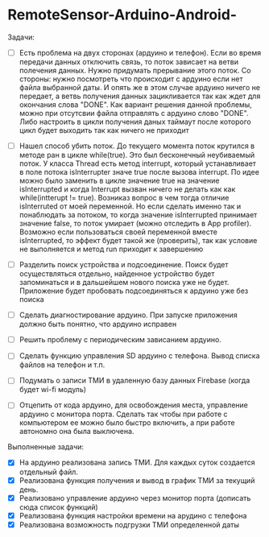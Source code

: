 # RemoteSensor-Arduino-Android-

Задачи:
- [ ] Есть проблема на двух сторонах (ардуино и телефон). Если во время передачи данных отключить связь, то поток зависает на ветви полечения данных. Нужно придумать прерывание этого поток. Со стороны: нужно посмотреть что происходит с ардуино если нет файла выбранной даты. И опять же в этом случае ардуино ничего не передает, а ветвь получения данных зацикливается так как ждет для окончания слова "DONE". Как вариант решения данной проблемы, можно при отсутсвии файла отправлять с ардуино слово "DONE". Либо настроить в цикли получения даных таймаут после которого цикл будет выходить так как ничего не приходит
- [ ] Нашел способ убить поток. До текущего момента поток крутился в методе ран в цикле while(true). Это был бесконечный неубиваемый поток. У класса Thread есть метод interrupt, который устанавливает в поле потока isInterrupter значе true после вызова interrupt. По идее можно было заменить в цикле значение true на значение isInterrupted и когда Interrupt вызван ничего не делать как как  while(intterupt != true). Возниказ вопрос в чем тогда отличие isInterruted от моей переменной. Но если сделать именно так и понаблюдать за потоком, то когда значение isInterrupted принимает значение false, то поток умирает (можно отследить в App profiler). Возможно если пользоваться своей переменной вместе isInterrupted, то эффект будет такой же (проверить), так как условие не выполняется и метод run приходит к завершению
- [ ] Разделить поиск устройства и подсоединение. Поиск будет осуществляться отдельно, найденное устройство будет запоминаться и в дальшейшем нового поиска уже не будет. Приложение будет пробовать подсоединяться к ардуино уже без поиска
- [ ] Сделать диагностирование ардуино. При запуске приложения должно быть понятно, что ардуино исправен
- [ ] Решить проблему с периодическим зависанием ардуино.
- [ ] Сделать функцию управления SD ардуино с телефона. Вывод списка файлов на телефон и т.п.
- [ ] Подумать о записи ТМИ в удаленную базу данных Firebase (когда будет wi-fi модуль)
- [ ] Отцепить от кода ардуино, для освобождения места, управление ардуино с монитора порта. Сделать так чтобы при работе с компьютером ее можно было быстро включить, а при работе автономно она была выключена.



Выполненные задачи:
- [x] На ардуино реализована запись ТМИ. Для каждых суток создается отдельный файл.
- [x] Реализована функция получения и вывод в график ТМИ за текущий день.
- [x] Реализовано управление ардуино через монитор порта (дописать сюда список функций)
- [x] Реализована функция настройки времени на арудино с телефона
- [x] Реализована возможность подгрузки ТМИ определенной даты
